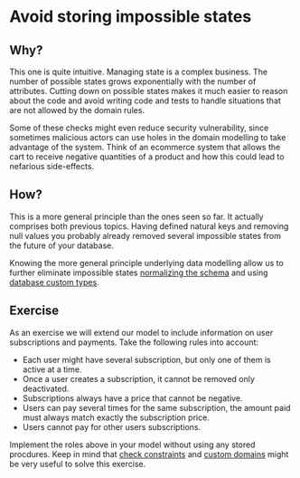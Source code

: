 # Avoid storing impossible states

## Why?

This one is quite intuitive. Managing state is a complex business. The number of possible states grows exponentially with the number of attributes. Cutting down on possible states makes it much easier to reason about the code and avoid writing code and tests to handle situations that are not allowed by the domain rules.

Some of these checks might even reduce security vulnerability, since sometimes malicious actors can use holes in the domain modelling to take advantage of the system. Think of an ecommerce system that allows the cart to receive negative quantities of a product and how this could lead to nefarious side-effects.

## How?

This is a more general principle than the ones seen so far. It actually comprises both previous topics. Having defined natural keys and removing null values you probably already removed several impossible states from the future of your database.

Knowing the more general principle underlying data modelling allow us to further eliminate impossible states [normalizing the schema](https://en.wikipedia.org/wiki/Database_normalization) and using [database custom types](https://www.postgresql.org/docs/current/sql-createtype.html).

## Exercise

As an exercise we will extend our model to include information on user subscriptions and payments.
Take the following rules into account:

* Each user might have several subscription, but only one of them is active at a time.
* Once a user creates a subscription, it cannot be removed only deactivated.
* Subscriptions always have a price that cannot be negative.
* Users can pay several times for the same subscription, the amount paid must always match exactly the subscription price.
* Users cannot pay for other users subscriptions.

Implement the roles above in your model without using any stored procdures.
Keep in mind that [check constraints](https://www.postgresql.org/docs/13/ddl-constraints.html#DDL-CONSTRAINTS-CHECK-CONSTRAINTS) and [custom domains](https://www.postgresql.org/docs/current/sql-createtype.html) might be very useful to solve this exercise.